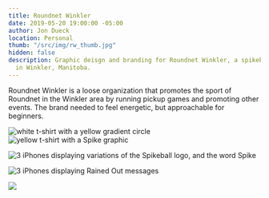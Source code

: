 ```yaml
---
title: Roundnet Winkler
date: 2019-05-20 19:00:00 -05:00
author: Jon Dueck
location: Personal
thumb: "/src/img/rw_thumb.jpg"
hidden: false
description: Graphic deisgn and branding for Roundnet Winkler, a spikeball league
  in Winkler, Manitoba.
---
```


Roundnet Winkler is a loose organization that promotes the sport of Roundnet in the Winkler area by running pickup games and promoting other events. The brand needed to feel energetic, but approachable for beginners.

![white t-shirt with a yellow gradient circle](/src/img/rw_tee_gradient.jpg#half)
![yellow t-shirt with a Spike graphic](/src/img/rw_tee_spike.jpg#half)

![3 iPhones displaying variations of the Spikeball logo, and the word Spike](/src/img/rw_phones.jpg)

![3 iPhones displaying Rained Out messages](/src/img/rw_phones-rainout.jpg)

![](/src/img/rw_phones-dates.jpg)
